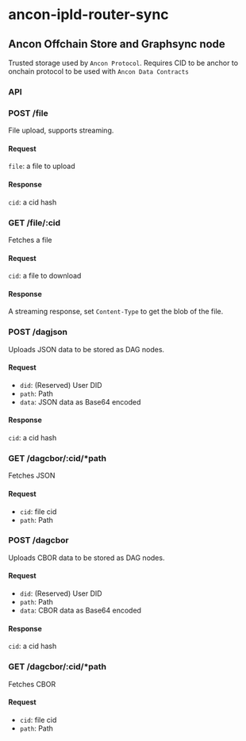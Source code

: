 # ancon-ipld-router-sync


## Ancon Offchain Store and Graphsync node

Trusted storage used by `Ancon Protocol`. Requires CID to be anchor to onchain protocol to be used with `Ancon Data Contracts`

### API

### POST /file

File upload, supports streaming.

#### Request

`file`: a file to upload

#### Response

`cid`: a cid hash


### GET /file/:cid

Fetches a file

#### Request

`cid`: a file to download

#### Response

A streaming response, set `Content-Type` to get the blob of the file.


### POST /dagjson

Uploads JSON data to be stored as DAG nodes.

#### Request

- `did`: (Reserved) User DID
- `path`: Path
- `data`: JSON data as Base64 encoded

#### Response

`cid`: a cid hash


### GET /dagcbor/:cid/*path

Fetches JSON

#### Request

- `cid`: file cid
- `path`: Path


### POST /dagcbor

Uploads CBOR data to be stored as DAG nodes.

#### Request

- `did`: (Reserved) User DID
- `path`: Path
- `data`: CBOR data as Base64 encoded

#### Response

`cid`: a cid hash



### GET /dagcbor/:cid/*path

Fetches CBOR

#### Request

- `cid`: file cid
- `path`: Path

